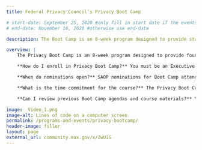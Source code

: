 ```yaml
---
title: Federal Privacy Council’s Privacy Boot Camp

# start-date: September 25, 2020 #only fill in start date if the events spans multiple days
# end-date: November 16, 2020 #otherwise use end-date

description: The Boot Camp is an 8-week program designed to provide staff who are new to the Federal privacy profession with a core foundation of knowledge of Federal privacy laws and policies. It serves as a central standardized training resource for Federal agencies. In addition, Boot Camp attendees join a collaborative and cooperative inter-agency network of privacy professionals as they learn and become the next generation of Federal employees seeking to address complex issues in privacy that affect the Federal Government. This program is held in the spring and fall of each year, offered free of cost by the Federal Privacy Council, and open to Federal employees.

overview: |
    The Privacy Boot Camp is an 8-week program designed to provide foundational knowledge of Federal privacy laws and policies to Federal personnel at all levels who are new to privacy roles. It serves as a central, standardized training resource for the Executive Branch. Federal privacy experts, including several Senior Agency Officials for Privacy (SAOP), instruct attendees in a collaborative interagency atmosphere seeking to identify and understand the complex privacy issues and requirements that affect the Federal Government. This program is held in the spring and fall of each year, is offered free of charge by the Federal Privacy Council, and is open to Executive Branch employees.

    **How do I enroll in Privacy Boot Camp?** You must be an Executive Branch employee who is nominated to attend by your agency’s Senior Agency Official for Privacy (SAOP). Because the courses are intentionally kept to a limited number of attendees, SAOPs may only nominate a small number of attendees from each agency. Once nominated, the Federal Privacy Council will contact you to enroll you in the course.

    **When do nominations open?** SAOP nominations for Boot Camp attendees are typically due in February for the spring session and in August for the fall session. The Federal Privacy Council will notify your SAOP when nominations open.

    **What is the time commitment for the course?** The Privacy Boot Camp occurs over the course of 8 weeks, typically for four hours each week on Friday afternoons.

    **Can I review previous Boot Camp agendas and course materials?** Yes, using OMB Max you can view these Boot Camp materials on the FPC OMB Max site. (An OMB Max login is required to access the site.)

image:  Video_1.png
image-alt: Lines of code on a computer screen
permalink: /programs-and-events/privacy-bootcamp/
header-image: filler
layout: page
external_url: community.max.gov/x/ZwU1S
---
```

